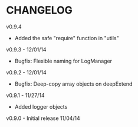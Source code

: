 CHANGELOG
=========

v0.9.4
* Added the safe "require" function in "utils"

v0.9.3 - 12/01/14
* Bugfix: Flexible naming for LogManager

v0.9.2 - 12/01/14
* Bugfix: Deep-copy array objects on deepExtend

v0.9.1 - 11/27/14
* Added logger objects

v0.9.0 - Initial release 11/04/14
